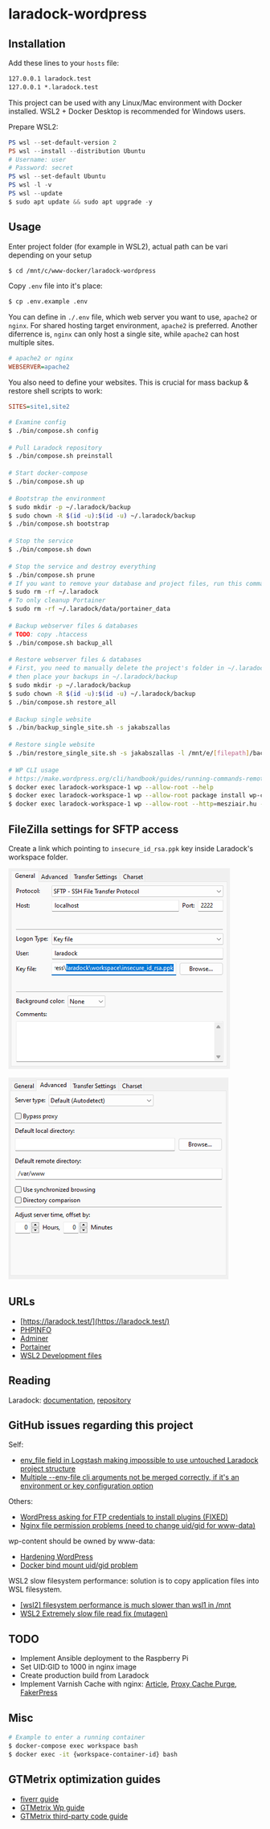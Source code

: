 # laradock-wordpress

## Installation

Add these lines to your `hosts` file:

```txt
127.0.0.1 laradock.test
127.0.0.1 *.laradock.test
```

This project can be used with any Linux/Mac environment with Docker installed. WSL2 + Docker Desktop is recommended for Windows users.

Prepare WSL2:

```powershell
PS wsl --set-default-version 2
PS wsl --install --distribution Ubuntu
# Username: user
# Password: secret
PS wsl --set-default Ubuntu
PS wsl -l -v
PS wsl --update
$ sudo apt update && sudo apt upgrade -y
```

## Usage

Enter project folder (for example in WSL2), actual path can be vari depending on your setup

```sh
$ cd /mnt/c/www-docker/laradock-wordpress
```

Copy `.env` file into it's place:

```sh
$ cp .env.example .env
```

You can define in `./.env` file, which web server you want to use, `apache2` or `nginx`. For shared hosting target environment, `apache2` is preferred. Another diferrence is, `nginx` can only host a single site, while `apache2` can host multiple sites.

```ini
# apache2 or nginx
WEBSERVER=apache2
```

You also need to define your websites. This is crucial for mass backup & restore shell scripts to work:

```ini
SITES=site1,site2
```

```sh
# Examine config
$ ./bin/compose.sh config

# Pull Laradock repository
$ ./bin/compose.sh preinstall

# Start docker-compose
$ ./bin/compose.sh up

# Bootstrap the environment
$ sudo mkdir -p ~/.laradock/backup
$ sudo chown -R $(id -u):$(id -u) ~/.laradock/backup
$ ./bin/compose.sh bootstrap

# Stop the service
$ ./bin/compose.sh down

# Stop the service and destroy everything
$ ./bin/compose.sh prune
# If you want to remove your database and project files, run this command
$ sudo rm -rf ~/.laradock
# To only cleanup Portainer
$ sudo rm -rf ~/.laradock/data/portainer_data

# Backup webserver files & databases
# TODO: copy .htaccess
$ ./bin/compose.sh backup_all

# Restore webserver files & databases
# First, you need to manually delete the project's folder in ~/.laradock/data/html
# then place your backups in ~/.laradock/backup
$ sudo mkdir -p ~/.laradock/backup
$ sudo chown -R $(id -u):$(id -u) ~/.laradock/backup
$ ./bin/compose.sh restore_all

# Backup single website
$ ./bin/backup_single_site.sh -s jakabszallas

# Restore single website
$ ./bin/restore_single_site.sh -s jakabszallas -l /mnt/e/[filepath]/backup_[filename].tar.gz

# WP CLI usage
# https://make.wordpress.org/cli/handbook/guides/running-commands-remotely/
$ docker exec laradock-workspace-1 wp --allow-root --help
$ docker exec laradock-workspace-1 wp --allow-root package install wp-cli/restful
$ docker exec laradock-workspace-1 wp --allow-root --http=mesziair.hu --user=mesziair rest user list
```

## FileZilla settings for SFTP access

Create a link which pointing to `insecure_id_rsa.ppk` key inside Laradock's workspace folder.

![FileZilla settings for SFTP access - General tab](docs/filezilla-settings-001.png)

![FileZilla settings for SFTP access - Advanced tab](docs/filezilla-settings-002.png)

## URLs

* [https://laradock.test/](https://laradock.test/)
* [PHPINFO](https://laradock.test/phpinfo.php)
* [Adminer](http://localhost:8081/?server=laradock-mariadb-1&username=default)
* [Portainer](https://localhost:9443/)
* [WSL2 Development files](\\\wsl.localhost\Ubuntu\home\user\\.laradock)

## Reading

Laradock: [documentation](https://laradock.io/), [repository](https://github.com/Laradock/laradock/)

## GitHub issues regarding this project

Self:

* [env_file field in Logstash making impossible to use untouched Laradock project structure](https://github.com/laradock/laradock/issues/3146)
* [Multiple --env-file cli arguments not be merged correctly, if it's an environment or key configuration option](https://github.com/docker/compose/issues/9166)

Others:

* [WordPress asking for FTP credentials to install plugins (FIXED)](https://github.com/docker-library/wordpress/issues/298)
* [Nginx file permission problems (need to change uid/gid for www-data)](https://github.com/laradock/laradock/issues/2799)

wp-content should be owned by www-data:

* [Hardening WordPress](https://wordpress.org/support/article/hardening-wordpress/)
* [Docker bind mount uid/gid problem](https://techflare.blog/permission-problems-in-bind-mount-in-docker-volume/)

WSL2 slow filesystem performance: solution is to copy application files into WSL filesystem.

* [[wsl2] filesystem performance is much slower than wsl1 in /mnt](https://github.com/microsoft/WSL/issues/4197)
* [WSL2 Extremely slow file read fix (mutagen)](https://j0eii.cwh-labs.com/wsl2-extremely-slow-file-read-fix-mutagen/)

## TODO

* Implement Ansible deployment to the Raspberry Pi
* Set UID:GID to 1000 in nginx image
* Create production build from Laradock
* Implement Varnish Cache with nginx: [Article](https://d2c.io/post/fast-scalable-wordpress), [Proxy Cache Purge](https://wordpress.org/plugins/varnish-http-purge/), [FakerPress](https://wordpress.org/plugins/fakerpress/)

## Misc

```sh
# Example to enter a running container
$ docker-compose exec workspace bash
$ docker exec -it {workspace-container-id} bash
```

## GTMetrix optimization guides

* [fiverr guide](https://www.fiverr.com/search/gigs?query=wordpress%20optimization&source=top-bar&search_in=everywhere&search-autocomplete-original-term=wordpress%20optimization&utm_source=23679&utm_medium=cx_affiliate&utm_campaign=wp_summary_a&afp=&cxd_token=23679_17007605&show_join=true)
* [GTMetrix Wp guide](https://gtmetrix.com/wordpress-optimization-guide.html)
* [GTMetrix third-party code guide](https://gtmetrix.com/reduce-the-impact-of-third-party-code.html)
